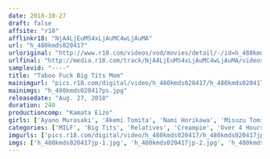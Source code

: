 ```yaml
---
date: 2018-10-27
draft: false
affsite: "r18"
afflinkr18: "NjA4LjEuMS4xLjAuMC4wLjAuMA"
url: "h_480kmds020417"
urloriginal: "http://www.r18.com/videos/vod/movies/detail/-/id=h_480kmds020417"
urlfinal: "http://media.r18.com/track/NjA4LjEuMS4xLjAuMC4wLjAuMA/videos/vod/movies/detail/-/id=h_480kmds020417"
samplevid: "----"
title: "Taboo Fuck Big Tits Mom"
mainimgurl: "pics.r18.com/digital/video/h_480kmds020417/h_480kmds020417ps.jpg"
mainimgs: "h_480kmds020417ps.jpg"
releasedate: "Aug. 27, 2018"
duration: 240
productioncomp: "Kamata Eizo"
girls: ['Ayano Murasaki', 'Akemi Tomita', 'Nami Horikawa', 'Misuzu Tomizawa', 'Yachiyo Hongo', 'Sayoko Katakiri']
categories: ['MILF', 'Big Tits', 'Relatives', 'Creampie', 'Over 4 Hours']
imgurls: ['pics.r18.com/digital/video/h_480kmds020417/h_480kmds020417jp-1.jpg', 'pics.r18.com/digital/video/h_480kmds020417/h_480kmds020417jp-2.jpg', 'pics.r18.com/digital/video/h_480kmds020417/h_480kmds020417jp-3.jpg', 'pics.r18.com/digital/video/h_480kmds020417/h_480kmds020417jp-4.jpg', 'pics.r18.com/digital/video/h_480kmds020417/h_480kmds020417jp-5.jpg', 'pics.r18.com/digital/video/h_480kmds020417/h_480kmds020417jp-6.jpg', 'pics.r18.com/digital/video/h_480kmds020417/h_480kmds020417jp-7.jpg', 'pics.r18.com/digital/video/h_480kmds020417/h_480kmds020417jp-8.jpg', 'pics.r18.com/digital/video/h_480kmds020417/h_480kmds020417jp-9.jpg', 'pics.r18.com/digital/video/h_480kmds020417/h_480kmds020417jp-10.jpg', 'pics.r18.com/digital/video/h_480kmds020417/h_480kmds020417jp-11.jpg', 'pics.r18.com/digital/video/h_480kmds020417/h_480kmds020417jp-12.jpg', 'pics.r18.com/digital/video/h_480kmds020417/h_480kmds020417jp-13.jpg', 'pics.r18.com/digital/video/h_480kmds020417/h_480kmds020417jp-14.jpg', 'pics.r18.com/digital/video/h_480kmds020417/h_480kmds020417jp-15.jpg', 'pics.r18.com/digital/video/h_480kmds020417/h_480kmds020417jp-16.jpg', 'pics.r18.com/digital/video/h_480kmds020417/h_480kmds020417jp-17.jpg', 'pics.r18.com/digital/video/h_480kmds020417/h_480kmds020417jp-18.jpg', 'pics.r18.com/digital/video/h_480kmds020417/h_480kmds020417jp-19.jpg', 'pics.r18.com/digital/video/h_480kmds020417/h_480kmds020417jp-20.jpg']
imgs: ['h_480kmds020417jp-1.jpg', 'h_480kmds020417jp-2.jpg', 'h_480kmds020417jp-3.jpg', 'h_480kmds020417jp-4.jpg', 'h_480kmds020417jp-5.jpg', 'h_480kmds020417jp-6.jpg', 'h_480kmds020417jp-7.jpg', 'h_480kmds020417jp-8.jpg', 'h_480kmds020417jp-9.jpg', 'h_480kmds020417jp-10.jpg', 'h_480kmds020417jp-11.jpg', 'h_480kmds020417jp-12.jpg', 'h_480kmds020417jp-13.jpg', 'h_480kmds020417jp-14.jpg', 'h_480kmds020417jp-15.jpg', 'h_480kmds020417jp-16.jpg', 'h_480kmds020417jp-17.jpg', 'h_480kmds020417jp-18.jpg', 'h_480kmds020417jp-19.jpg', 'h_480kmds020417jp-20.jpg']
---
```


